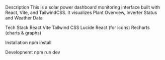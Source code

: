 Description
This is a solar power dashboard monitoring interface built with React, Vite, and TailwindCSS. 
It visualizes Plant Overview, Inverter Status and Weather Data

Tech Stack
React
Vite
Tailwind CSS
Lucide React (for icons)
Recharts (charts & graphs)

Installation
npm install

Developnemt
npm run dev
